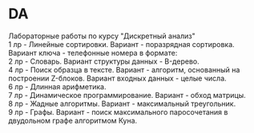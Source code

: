# DA
Лабораторные работы по курсу "Дискретный анализ"  
1 лр - Линейные сортировки. Вариант - поразрядная сортировка. Вариант ключа - телефонные номера в формате:  
2 лр - Словарь. Вариант структуры данных - B-дерево.  
4 лр - Поиск образца в тексте. Вариант - алгоритм, основанный на построении Z-блоков. Вариант входных данных - целые числа.  
6 лр - Длинная арифметика.  
7 лр - Динамическое программирование. Вариант - обход матрицы.  
8 лр - Жадные алгоритмы. Вариант - максимальный треугольник.  
9 лр - Графы. Вариант - поиск максимального паросочетания в двудольном графе алгоритмом Куна.  
